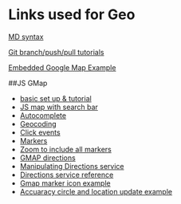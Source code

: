 Links used for Geo
=================  
  
[MD syntax](https://github.com/adam-p/markdown-here/wiki/Markdown-Cheatsheet)  

[Git branch/push/pull tutorials](https://www.atlassian.com/git/tutorials/using-branches/git-checkout)

[Embedded Google Map Example](https://developers.google.com/maps/documentation/embed/start)  

##JS GMap  
 * [basic set up & tutorial](https://developers.google.com/maps/documentation/javascript/tutorial)
 * [JS map with search bar](https://developers.google.com/maps/documentation/javascript/examples/places-searchbox)
 * [Autocomplete](https://developers.google.com/maps/documentation/javascript/places-autocomplete)
 * [Geocoding](https://developers.google.com/maps/documentation/javascript/geocoding#GeocodingResults)
 * [Click events](https://developers.google.com/maps/documentation/javascript/examples/event-simple)
 * [Markers](https://developers.google.com/maps/documentation/javascript/markers)
 * [Zoom to include all markers](http://stackoverflow.com/questions/19304574/center-set-zoom-of-map-to-cover-all-markers-visible-markers)
 * [GMAP directions](https://developers.google.com/maps/documentation/javascript/directions#Directions)
 * [Manipulating Directions service](http://googlemaps.googlermania.com/google_maps_api_v3/en/map_example_direction_customicon.html)
 * [Directions service reference](https://developers.google.com/maps/documentation/javascript/3.exp/reference#DirectionsRenderer)
 * [Gmap marker icon example](https://developers.google.com/maps/documentation/javascript/examples/icon-complex)
 * [Accuaracy circle and location update example](https://code.google.com/p/google-maps-utility-library-v3/source/browse/trunk/geolocationmarker/src/geolocationmarker.js?r=379)